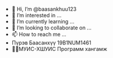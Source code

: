 - 👋 Hi, I’m @baasankhuu123
- 👀 I’m interested in ...
- 🌱 I’m currently learning ...
- 💞️ I’m looking to collaborate on ...
- 📫 How to reach me ...
- Пүрэв Баасанхүү 19B1NUM1461
- 🧑‍🎓МУИС-ХШУИС Программ хангамж
<!---
baasankhuu123/baasankhuu123 is a ✨ special ✨ repository because its `README.md` (this file) appears on your GitHub profile.
You can click the Preview link to take a look at your changes.
--->
